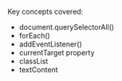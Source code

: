 Key concepts covered:
 - document.querySelectorAll()
 - forEach()
 - addEventListener()
 - currentTarget property
 - classList
 - textContent